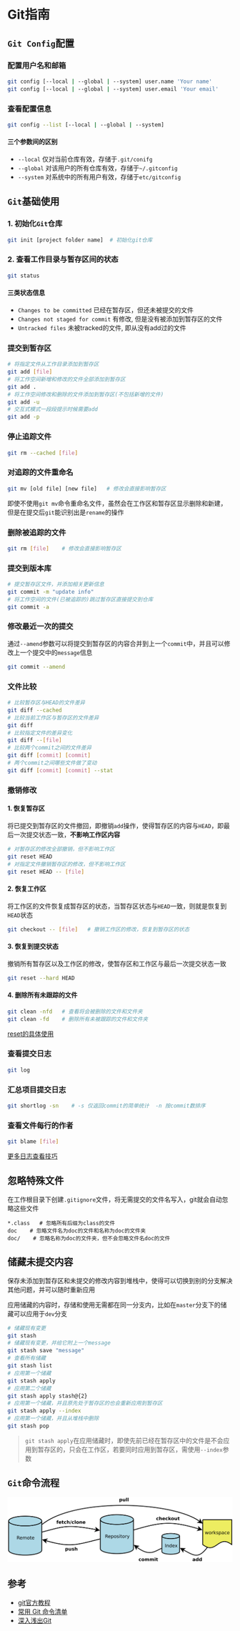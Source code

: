 # Git指南

## `Git Config`配置

### 配置用户名和邮箱

```bash
git config [--local | --global | --system] user.name 'Your name'
git config [--local | --global | --system] user.email 'Your email'
```

### 查看配置信息

```bash
git config --list [--local | --global | --system]
```

#### 三个参数间的区别

- `--local` 仅对当前仓库有效，存储于`.git/conifg`
- `--global` 对该用户的所有仓库有效，存储于`~/.gitconfig`
- `--system` 对系统中的所有用户有效，存储于`etc/gitconfig`

## `Git`基础使用

### 1. 初始化`Git`仓库

```bash
git init [project folder name]  # 初始化git仓库
```

### 2. 查看工作目录与暂存区间的状态

```bash
git status
```

#### 三类状态信息

- `Changes to be committed`  已经在暂存区，但还未被提交的文件
- `Changes not staged for commit`  有修改, 但是没有被添加到暂存区的文件
- `Untracked files`  未被tracked的文件, 即从没有add过的文件

### 提交到暂存区

```bash
# 将指定文件从工作目录添加到暂存区
git add [file]   
# 将工作空间新增和修改的文件全部添加到暂存区
git add .   
# 将工作空间修改和删除的文件添加到暂存区(不包括新增的文件)
git add -u   
# 交互式模式一段段提示时候需要add
git add -p
```

### 停止追踪文件

```bash
git rm --cached [file]
```

### 对追踪的文件重命名

```bash
git mv [old file] [new file]   # 修改会直接影响暂存区
```

即使不使用`git mv`命令重命名文件，虽然会在工作区和暂存区显示删除和新建，但是在提交后`git`能识别出是`rename`的操作

### 删除被追踪的文件

```bash
git rm [file]    # 修改会直接影响暂存区
```

### 提交到版本库

```bash
# 提交暂存区文件，并添加相关更新信息
git commit -m "update info"  
# 将工作空间的文件(已被追踪的)跳过暂存区直接提交到仓库
git commit -a    
```

### 修改最近一次的提交

通过`--amend`参数可以将提交到暂存区的内容合并到上一个`commit`中，并且可以修改上一个提交中的`message`信息

```bash
git commit --amend
```

### 文件比较

```bash
# 比较暂存区与HEAD的文件差异
git diff --cached   
# 比较当前工作区与暂存区的文件差异
git diff   
# 比较指定文件的差异变化
git diff --[file]   
# 比较两个commit之间的文件差异
git diff [commit] [commit]   
# 两个commit之间哪些文件做了变动
git diff [commit] [commit] --stat
```

### 撤销修改

#### 1. 恢复暂存区

将已提交到暂存区的文件撤回，即撤销`add`操作，使得暂存区的内容与`HEAD`，即最后一次提交状态一致，**不影响工作区内容**

```bash
# 对暂存区的修改全部撤销，但不影响工作区
git reset HEAD   
# 对指定文件撤销暂存区的修改，但不影响工作区
git reset HEAD -- [file]   
```

#### 2. 恢复工作区

将工作区的文件恢复成暂存区的状态，当暂存区状态与`HEAD`一致，则就是恢复到`HEAD`状态

```bash
git checkout -- [file]   # 撤销工作区的修改，恢复到暂存区的状态
```

#### 3. 恢复到提交状态

撤销所有暂存区以及工作区的修改，使暂存区和工作区与最后一次提交状态一致

```bash
git reset --hard HEAD
```

#### 4. 删除所有未跟踪的文件

```bash
git clean -nfd   # 查看将会被删除的文件和文件夹
git clean -fd    # 删除所有未被跟踪的文件和文件夹
```

[reset的具体使用](./Reset指南.md)

### 查看提交日志

```bash
git log
```

### 汇总项目提交日志

```bash
git shortlog -sn    # -s 仅返回commit的简单统计  -n 按commit数排序
```

### 查看文件每行的作者

```bash
git blame [file]
```

[更多日志查看技巧](./Log指南.md)

## 忽略特殊文件

在工作根目录下创建`.gitignore`文件，将无需提交的文件名写入，git就会自动忽略这些文件

```text
*.class   # 忽略所有后缀为class的文件
doc    # 忽略文件名为doc的文件和名称为doc的文件夹
doc/    # 忽略名称为doc的文件夹，但不会忽略文件名doc的文件
```

## 储藏未提交内容

保存未添加到暂存区和未提交的修改内容到堆栈中，使得可以切换到别的分支解决其他问题，并可以随时重新应用

应用储藏的内容时，存储和使用无需都在同一分支内，比如在`master`分支下的储藏可以应用于`dev`分支

```bash
# 储藏现有变更
git stash    
# 储藏现有变更，并给它附上一个message
git stash save "message"   
# 查看所有储藏
git stash list   
# 应用第一个储藏
git stash apply   
# 应用第二个储藏
git stash apply stash@{2}   
# 应用第一个储藏，并且原先处于暂存区的也会重新应用到暂存区
git stash apply --index   
# 应用第一个储藏，并且从堆栈中删除
git stash pop   
```

> `git stash apply`在应用储藏时，即使先前已经在暂存区中的文件是不会应用到暂存区的，只会在工作区，若要同时应用到暂存区，需使用`--index`参数

## `Git`命令流程

![git工作流程总示图](./pics/git.png)

## 参考

- [git官方教程](https://git-scm.com/book/zh/v2)
- [常用 Git 命令清单](http://www.ruanyifeng.com/blog/2015/12/git-cheat-sheet.html)
- [深入浅出Git](https://blog.coding.net/blog/git-from-the-inside-out)
